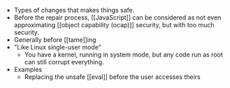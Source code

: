 - Types of changes that makes things safe.
- Before the repair process, [[JavaScript]] can be considered as not even approximating [[object capability (ocap)]] security, but with too much security.
- Generally before [[tame]]ing
- "Like Linux single-user mode"
    - You have a kernel, running in system mode, but any code run as root can still corrupt everything.
- Examples
    - Replacing the unsafe [[eval]] before the user accesses theirs
